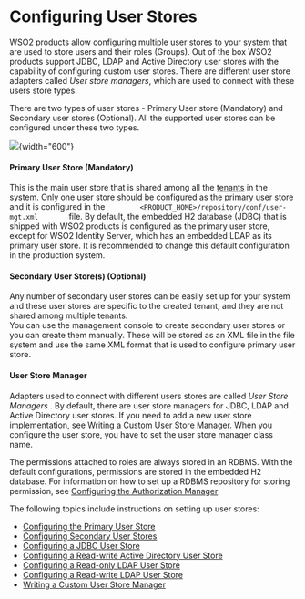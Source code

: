 # Configuring User Stores

WSO2 products allow configuring multiple user stores to your system that
are used to store users and their roles (Groups). Out of the box WSO2
products support JDBC, LDAP and Active Directory user stores with the
capability of configuring custom user stores. There are different user
store adapters called *User store managers*, which are used to connect
with these users store types.

There are two types of user stores - Primary User store (Mandatory) and
Secondary user stores (Optional). All the supported user stores can be
configured under these two types.

![](attachments/103330301/103330302.png){width="600"}

#### Primary User Store (Mandatory)

This is the main user store that is shared among all the
[tenants](https://docs.wso2.com/display/ADMIN44x/Introduction+to+Multitenancy)
in the system. Only one user store should be configured as the primary
user store and it is configured in the
`         <PRODUCT_HOME>/repository/conf/user-mgt.xml        ` file. By
default, the embedded H2 database (JDBC) that is shipped with WSO2
products is configured as the primary user store, except for WSO2
Identity Server, which has an embedded LDAP as its primary user store.
It is recommended to change this default configuration in the production
system.

  

#### Secondary User Store(s) (Optional)

Any number of secondary user stores can be easily set up for your system
and these user stores are specific to the created tenant, and they are
not shared among multiple tenants.  
You can use the management console to create secondary user stores or
you can create them manually. These will be stored as an XML file in the
file system and use the same XML format that is used to configure
primary user store.

  

#### User Store Manager

Adapters used to connect with different users stores are called *User
Store Managers* . By default, there are user store managers for JDBC,
LDAP and Active Directory user stores. If you need to add a new user
store implementation, see [Writing a Custom User Store
Manager](_Writing_a_Custom_User_Store_Manager_). When you configure the
user store, you have to set the user store manager class name.

The permissions attached to roles are always stored in an RDBMS. With
the default configurations, permissions are stored in the embedded H2
database. For information on how to set up a RDBMS repository for
storing permission, see [Configuring the Authorization
Manager](https://docs.wso2.com/display/ADMIN44x/Configuring+the+Authorization+Manager)

The following topics include instructions on setting up user stores:

-   [Configuring the Primary User
    Store](_Configuring_the_Primary_User_Store_)
-   [Configuring Secondary User
    Stores](_Configuring_Secondary_User_Stores_)
-   [Configuring a JDBC User Store](_Configuring_a_JDBC_User_Store_)
-   [Configuring a Read-write Active Directory User
    Store](_Configuring_a_Read-write_Active_Directory_User_Store_)
-   [Configuring a Read-only LDAP User
    Store](_Configuring_a_Read-only_LDAP_User_Store_)
-   [Configuring a Read-write LDAP User
    Store](_Configuring_a_Read-write_LDAP_User_Store_)
-   [Writing a Custom User Store
    Manager](_Writing_a_Custom_User_Store_Manager_)
